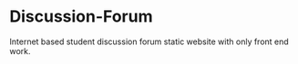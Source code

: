 # Discussion-Forum
Internet based student discussion forum static website with only front end work.


